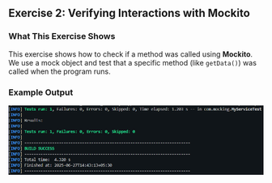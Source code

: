## Exercise 2: Verifying Interactions with Mockito

### What This Exercise Shows

This exercise shows how to check if a method was called using **Mockito**.
We use a mock object and test that a specific method (like `getData()`) was called when the program runs.

### Example Output

![Test Output](/Week_2/outputs/image_verify.png)

